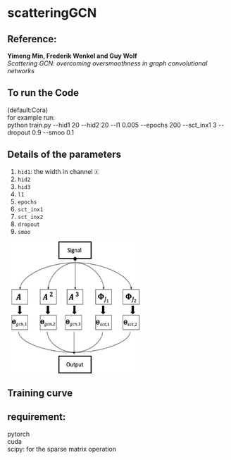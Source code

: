 # scatteringGCN

## Reference:
**Yimeng Min, Frederik Wenkel and Guy Wolf**\
*Scattering GCN: overcoming oversmoothness in graph convolutional networks*

## To run the Code
(default:Cora)\
for example run:\
python train.py --hid1 20 --hid2 20 --l1 0.005 --epochs 200 --sct_inx1 3 --dropout 0.9 --smoo 0.1

## Details of the parameters
1. `hid1`: the width in channel <img src="Figures/A.png" alt="Structure"  width="10" height="10">
2. `hid2`
3. `hid3`
4. `l1`
5. `epochs`
6. `sct_inx1`
7. `sct_inx2`
8. `dropout`
9. `smoo`

<img src="Figures/Picture1.jpg" alt="Structure"  width="300" height="300">


## Training curve

## requirement:
pytorch\
cuda\
scipy: for the sparse matrix operation 

